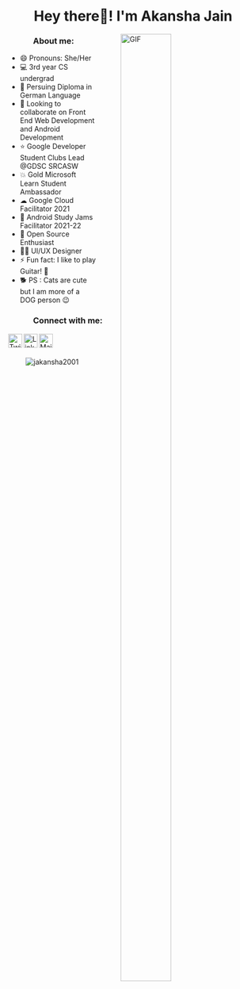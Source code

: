 <h1 align="center">Hey there👋! I'm Akansha Jain </h1>
<img align="right" alt="GIF" src="https://media.giphy.com/media/vzO0Vc8b2VBLi/giphy.gif?cid=790b761185acf68a17448f8c961ce7aeb953579021c560b9&rid=giphy.gif&ct=g" width="45%" height="70%" style="margin:0 50px;"> 

<!--### Hi there 👋
### 😄 Pronouns: -->
<h3 style="left: 50px; position:relative;">About me:</h3>

- 😄 Pronouns: She/Her
- 💻 3rd year CS undergrad
- 📖 Persuing Diploma in German Language
- 🤝 Looking to collaborate on Front End Web Development and Android Development
- ⭐ Google Developer Student Clubs Lead @GDSC SRCASW
- 💥 Gold Microsoft Learn Student Ambassador
- ☁  Google Cloud Facilitator 2021
- 📱 Android Study Jams Facilitator 2021-22
- 🤠 Open Source Enthusiast 
- 👩‍🎨 UI/UX Designer
- ⚡ Fun fact: I like to play Guitar! 🎸
- 🐕 PS : Cats are cute but I am more of a DOG person 😉

<h3 style="left: 50px; position:relative;">Connect with me:</h3> 

<a href="https://twitter.com/Akansha2001"><img src="https://img.shields.io/twitter/follow/Akansha2001?label=Twitter&logo=twitter&style=for-the-badge&color=blue" align="left" title="Twitter - Akansha Jain" alt="Twitter" height="28px" src="https://img.icons8.com/fluency/48/000000/twitter.png"/></a>
<a href="https://www.linkedin.com/in/akansha-jain-2001/"><img align="left" title="LinkedIn - Akansha Jain" alt="LinkedIn" height="28px" src="https://image.flaticon.com/icons/png/512/174/174857.png" /></a>
<a href="mailto:jakansha2001@gmail.com"><img align="left" title="Mail - Akansha Jain" alt="Mail" height="28px" src="https://image.flaticon.com/icons/png/512/281/281769.png" /></a>

<br>
<br>
<p align="center"> <img src="https://komarev.com/ghpvc/?username=jakansha2001&label=visitors&color=blue&style=flat" alt="jakansha2001" /> </p>

<!--
**jakansha2001/jakansha2001** is a ✨ _special_ ✨ repository because its `README.md` (this file) appears on your GitHub profile.

Here are some ideas to get you started:

- 🔭 I’m currently working on ...
- 🌱 I’m currently learning ...
- 👯 I’m looking to collaborate on ...
- 🤔 I’m looking for help with ...
- 💬 Ask me about ...
- 📫 How to reach me: ...
- 😄 Pronouns: ...
- ⚡ Fun fact: ...
-->
